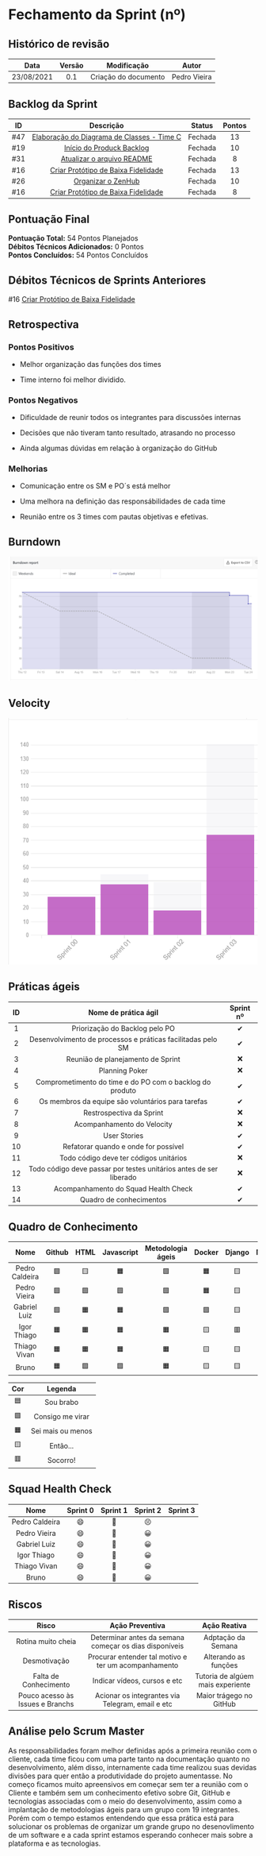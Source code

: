 # Fechamento da Sprint (nº)

## Histórico de revisão

| **Data** |  **Versão** | **Modificação**  |  **Autor** |
|:-:|:-:|:-:|:-:|
|    23/08/2021   |  0.1 | Criação do documento  | Pedro Vieira |

## Backlog da Sprint 

| **ID** |  **Descrição** | **Status**  |  **Pontos** |
|:-:|:-:|:-:|:-:|
|    #47   |  [Elaboração do Diagrama de Classes - Time C](https://github.com/fga-eps-mds/2021-1-hospitalar/issues/47) | Fechada  | 13 |
|    #19   |  [Início do  Produck Backlog](https://github.com/fga-eps-mds/2021-1-hospitalar/issues/19) | Fechada  | 10 |
|    #31   |  [Atualizar o arquivo README](https://github.com/fga-eps-mds/2021-1-hospitalar/issues/31) | Fechada  | 8 |
|    #16   |  [Criar Protótipo de Baixa Fidelidade](https://github.com/fga-eps-mds/2021-1-hospitalar/issues/16) | Fechada  | 13 |
|    #26   |  [Organizar o ZenHub](https://github.com/fga-eps-mds/2021-1-hospitalar/issues/26) | Fechada  | 10 |
|    #16   | [Criar Protótipo de Baixa Fidelidade](https://github.com/fga-eps-mds/2021-1-hospitalar/issues/16)| Fechada | 8 | 

## Pontuação Final

**Pontuação Total:** 54 Pontos Planejados <br>
**Débitos Técnicos Adicionados:** 0 Pontos <br>
**Pontos Concluídos:** 54 Pontos Concluídos <br>

## Débitos Técnicos de Sprints Anteriores

#16 [Criar Protótipo de Baixa Fidelidade](https://github.com/fga-eps-mds/2021-1-hospitalar/issues/16)


## Retrospectiva

### Pontos Positivos

- Melhor organização das funções dos times

- Time interno foi melhor dividido.

### Pontos Negativos

- Dificuldade de reunir todos os integrantes para discussões internas

- Decisões que não tiveram tanto resultado, atrasando no processo

- Ainda algumas dúvidas em relação à organização do GitHub

### Melhorias

- Comunicação entre os SM e PO´s está melhor

- Uma melhora na definição das responsábilidades de cada time

- Reunião entre os 3 times com pautas objetivas e efetivas.

## Burndown


![Burndown](burndown_TimeC.png)
  
## Velocity

![Velocity](velocity.png)
  
## Práticas ágeis
  
|ID    | Nome de prática ágil    | Sprint nº |
| :-: | :-: | :-: |
| 1    | Priorização do Backlog pelo PO | &#10004; |
| 2    | Desenvolvimento de processos e práticas facilitadas pelo SM | &#10004; |
| 3    | Reunião de planejamento de Sprint | &#10060; |
| 4    | Planning Poker | &#10060; |
| 5    | Comprometimento do time e do PO com o backlog do produto | &#10004; |
| 6    | Os membros da equipe são voluntários para tarefas | &#10004; |
| 7    | Restrospectiva da Sprint | &#10060; |
| 8    | Acompanhamento do Velocity | &#10060; |
| 9    | User Stories | &#10004; |
| 10 |    Refatorar quando e onde for possível | &#10004; |
| 11 | Todo código deve ter códigos unitários | &#10060; |
| 12 |    Todo código deve passar por testes unitários antes de ser liberado | &#10060; |
| 13 |     Acompanhamento do Squad Health Check | &#10004; |
| 14 |    Quadro de conhecimentos| &#10004; |
  
## Quadro de Conhecimento

| Nome | Github | HTML | Javascript | Metodologia ágeis | Docker | Django | Mongodb |
| :-: | :-: | :-: | :-: | :-: | :-: | :-: | :-: |
| Pedro Caldeira | &#129001; | &#129000; | &#128999; | &#129001; | &#128999; | &#129000; | &#129000; | 
| Pedro Vieira | &#129001; | &#129001; | &#129001; | &#129001; | &#128999; | &#129000; | &#129001; | 
|Gabriel Luiz| &#129001; | &#128999; | &#128999; | &#129001; | &#129001; | &#129000; | &#128999;
|Igor Thiago| &#128999; | &#128999; | &#128999; | &#128999; | &#129000; | &#128997; | &#129000;
|Thiago Vivan| &#128999; | &#128999; | &#128999; | &#128999; | &#129000; | &#129000; | &#129000;
|Bruno | &#128999; | &#129001; | &#129001; | &#128999; | &#129000; | &#129000; | &#128999;



| Cor | Legenda |
| :-: | :-: |
| &#128998; | Sou brabo |
| &#129001;| Consigo me virar |
| &#128999; | Sei mais ou menos|
| &#129000;  | Então... |
| &#128997; | Socorro!|
  
## Squad Health Check
  
| Nome | Sprint 0 | Sprint 1 | Sprint 2 | Sprint 3
| :-: | :-: | :-: | :-: | :-:
| Pedro Caldeira | &#128516; | &#129320; | &#128547; | 
| Pedro Vieira | &#128516; | &#129320; | &#128512; |
| Gabriel Luiz | &#128516; | &#129320; | &#128512; |
| Igor Thiago  | &#128516; | &#129320; | &#128512; |
| Thiago Vivan  | &#128516; | &#129320; | &#128512; |
| Bruno  | &#128516; | &#129320; | &#128512; |


## Riscos

|  **Risco**  | **Ação Preventiva** |	**Ação Reativa** |
|:-:|:-:|:-:|
| Rotina muito cheia | Determinar antes da semana começar os dias disponíveis | Adptação da Semana |
| Desmotivação | Procurar entender tal motivo e ter um acompanhamento | Alterando as funções |
| Falta de Conhecimento | Indicar vídeos, cursos e etc | Tutoria de algúem mais experiente |
| Pouco acesso às Issues e Branchs | Acionar os integrantes via Telegram, email e etc | Maior trágego no GitHub |
  
<!-- ## Burndown de Riscos (???) -->

## Análise pelo Scrum Master

As responsabilidades foram melhor definidas após a primeira reunião com o cliente, cada time ficou com uma parte tanto na documentação quanto no desenvolvimento, além disso, internamente cada time realizou suas devidas divisões para quer então a produtividade do projeto aumentasse. No começo ficamos muito apreensivos em começar sem ter a reunião com o Cliente e também sem um conhecimento efetivo sobre Git, GitHub e tecnologias associadas com o meio do desenvolvimento, assim como a implantação de metodologias ágeis para um grupo com 19 integrantes. Porém com o tempo estamos entendendo que essa prática está para solucionar os problemas de organizar um grande grupo no desenovlimento de um software e a cada sprint estamos esperando conhecer mais sobre a plataforma e as tecnologias.